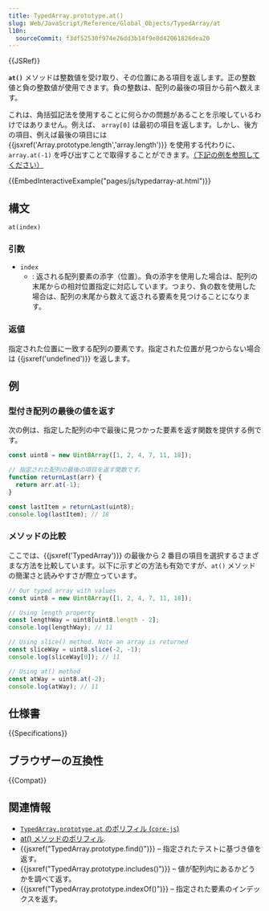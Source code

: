```yaml
---
title: TypedArray.prototype.at()
slug: Web/JavaScript/Reference/Global_Objects/TypedArray/at
l10n:
  sourceCommit: f3df52530f974e26dd3b14f9e8d42061826dea20
---
```


{{JSRef}}

**`at()`** メソッドは整数値を受け取り、その位置にある項目を返します。正の整数値と負の整数値が使用できます。負の整数は、配列の最後の項目から前へ数えます。

これは、角括弧記法を使用することに何らかの問題があることを示唆しているわけではありません。例えば、 `array[0]` は最初の項目を返します。しかし、後方の項目、例えば最後の項目には {{jsxref('Array.prototype.length','array.length')}} を使用する代わりに、 `array.at(-1)` を呼び出すことで取得することができます。[（下記の例を参照してください）](#例)

{{EmbedInteractiveExample("pages/js/typedarray-at.html")}}

## 構文

```js-nolint
at(index)
```

### 引数

- `index`
  - : 返される配列要素の添字（位置）。負の添字を使用した場合は、配列の末尾からの相対位置指定に対応しています。つまり、負の数を使用した場合は、配列の末尾から数えて返される要素を見つけることになります。

### 返値

指定された位置に一致する配列の要素です。指定された位置が見つからない場合は {{jsxref('undefined')}} を返します。

## 例

### 型付き配列の最後の値を返す

次の例は、指定した配列の中で最後に見つかった要素を返す関数を提供する例です。

```js
const uint8 = new Uint8Array([1, 2, 4, 7, 11, 18]);

// 指定された配列の最後の項目を返す関数です。
function returnLast(arr) {
  return arr.at(-1);
}

const lastItem = returnLast(uint8);
console.log(lastItem); // 18
```

### メソッドの比較

ここでは、{{jsxref('TypedArray')}} の最後から 2 番目の項目を選択するさまざまな方法を比較しています。以下に示すどの方法も有効ですが、`at()` メソッドの簡潔さと読みやすさが際立っています。

```js
// Our typed array with values
const uint8 = new Uint8Array([1, 2, 4, 7, 11, 18]);

// Using length property
const lengthWay = uint8[uint8.length - 2];
console.log(lengthWay); // 11

// Using slice() method. Note an array is returned
const sliceWay = uint8.slice(-2, -1);
console.log(sliceWay[0]); // 11

// Using at() method
const atWay = uint8.at(-2);
console.log(atWay); // 11
```

## 仕様書

{{Specifications}}

## ブラウザーの互換性

{{Compat}}

## 関連情報

- [`TypedArray.prototype.at` のポリフィル (`core-js`)](https://github.com/zloirock/core-js#relative-indexing-method)
- [at() メソッドのポリフィル](https://github.com/tc39/proposal-relative-indexing-method#polyfill).
- {{jsxref("TypedArray.prototype.find()")}} – 指定されたテストに基づき値を返す。
- {{jsxref("TypedArray.prototype.includes()")}} – 値が配列内にあるかどうかを調べて返す。
- {{jsxref("TypedArray.prototype.indexOf()")}} – 指定された要素のインデックスを返す。
